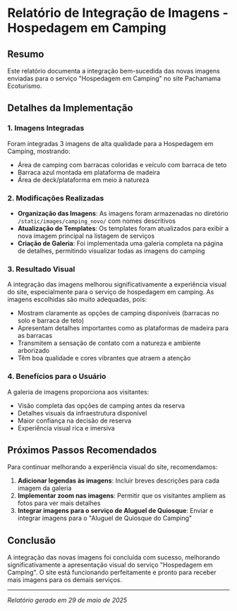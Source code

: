 # Relatório de Integração de Imagens - Hospedagem em Camping

## Resumo

Este relatório documenta a integração bem-sucedida das novas imagens enviadas para o serviço "Hospedagem em Camping" no site Pachamama Ecoturismo.

## Detalhes da Implementação

### 1. Imagens Integradas

Foram integradas 3 imagens de alta qualidade para a Hospedagem em Camping, mostrando:
- Área de camping com barracas coloridas e veículo com barraca de teto
- Barraca azul montada em plataforma de madeira
- Área de deck/plataforma em meio à natureza

### 2. Modificações Realizadas

- **Organização das Imagens**: As imagens foram armazenadas no diretório `/static/images/camping_novo/` com nomes descritivos
- **Atualização de Templates**: Os templates foram atualizados para exibir a nova imagem principal na listagem de serviços
- **Criação de Galeria**: Foi implementada uma galeria completa na página de detalhes, permitindo visualizar todas as imagens do camping

### 3. Resultado Visual

A integração das imagens melhorou significativamente a experiência visual do site, especialmente para o serviço de hospedagem em camping. As imagens escolhidas são muito adequadas, pois:

- Mostram claramente as opções de camping disponíveis (barracas no solo e barraca de teto)
- Apresentam detalhes importantes como as plataformas de madeira para as barracas
- Transmitem a sensação de contato com a natureza e ambiente arborizado
- Têm boa qualidade e cores vibrantes que atraem a atenção

### 4. Benefícios para o Usuário

A galeria de imagens proporciona aos visitantes:
- Visão completa das opções de camping antes da reserva
- Detalhes visuais da infraestrutura disponível
- Maior confiança na decisão de reserva
- Experiência visual rica e imersiva

## Próximos Passos Recomendados

Para continuar melhorando a experiência visual do site, recomendamos:

1. **Adicionar legendas às imagens**: Incluir breves descrições para cada imagem da galeria
2. **Implementar zoom nas imagens**: Permitir que os visitantes ampliem as fotos para ver mais detalhes
3. **Integrar imagens para o serviço de Aluguel de Quiosque**: Enviar e integrar imagens para o "Aluguel de Quiosque do Camping"

## Conclusão

A integração das novas imagens foi concluída com sucesso, melhorando significativamente a apresentação visual do serviço "Hospedagem em Camping". O site está funcionando perfeitamente e pronto para receber mais imagens para os demais serviços.

---

*Relatório gerado em 29 de maio de 2025*
